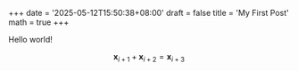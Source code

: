 +++
date = '2025-05-12T15:50:38+08:00'
draft = false
title = 'My First Post'
math = true
+++

Hello world!

$$\boldsymbol{x}_{i+1}+\boldsymbol{x}_{i+2}=\boldsymbol{x}_{i+3}$$
